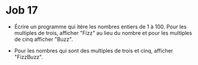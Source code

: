 # Job 17

* Écrire un programme qui itère les nombres entiers de 1 à 100. Pour les multiples de trois, afficher "Fizz" au lieu du nombre et pour les multiples de cinq afficher "Buzz".

* Pour les nombres qui sont des multiples de trois et cinq, afficher "FizzBuzz".